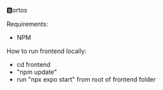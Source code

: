 🅱️ortos

Requirements:
- NPM


How to run frontend locally:

- cd frontend
- "npm update"
- run "npx expo start" from root of frontend folder
